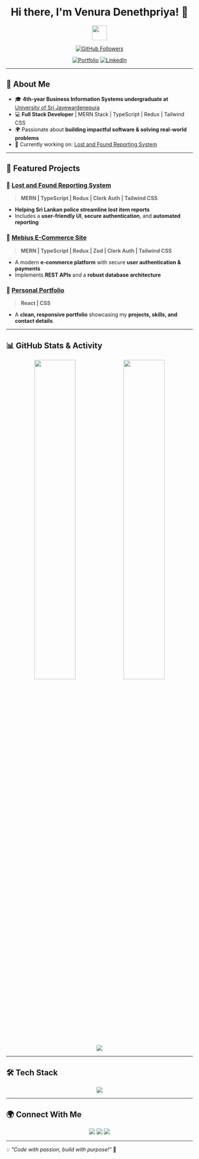 <h1 align="center"> 
  Hi there, I'm Venura Denethpriya! 👋 
</h1>

<p align="center">
  <img src="https://media.giphy.com/media/hvRJCLFzcasrR4ia7z/giphy.gif" width="40px">
</p>

<p align="center">
  <a href="https://github.com/VenuraDenethpriya"><img src="https://img.shields.io/github/followers/VenuraDenethpriya?label=Followers&style=social" alt="GitHub Followers"></a>
</p>
<p align="center">
  <a href="https://venuraportfolio.vercel.app/"><img src="https://img.shields.io/badge/Portfolio-%230A66C2.svg?&style=for-the-badge&logo=vercel&logoColor=white" alt="Portfolio"></a>
  <a href="https://www.linkedin.com/in/venuradenethpriya/"><img src="https://img.shields.io/badge/LinkedIn-%230A66C2.svg?&style=for-the-badge&logo=linkedin&logoColor=white" alt="LinkedIn"></a>
</p>

---

## 🚀 About Me
- 🎓 **4th-year Business Information Systems undergraduate at** [University of Sri Jayewardenepura](https://www.sjp.ac.lk/)
- 💻 **Full Stack Developer** | MERN Stack | TypeScript | Redux | Tailwind CSS
- 🌍 Passionate about **building impactful software & solving real-world problems**
- 🎯 Currently working on: [Lost and Found Reporting System](https://lfrs-venura-denethpriyas-projects.vercel.app/)


---

## 📌 Featured Projects
### 🔹 [Lost and Found Reporting System](https://lfrs-venura-denethpriyas-projects.vercel.app/)
> **MERN | TypeScript | Redux | Clerk Auth | Tailwind CSS**
- **Helping Sri Lankan police streamline lost item reports** 
- Includes a **user-friendly UI**, **secure authentication**, and **automated reporting**
  
### 🔹 [Mebius E-Commerce Site](https://mebius-venura-denethpriyas-projects.vercel.app/)
> **MERN | TypeScript | Redux | Zod | Clerk Auth | Tailwind CSS**
- A modern **e-commerce platform** with secure **user authentication & payments**
- Implements **REST APIs** and a **robust database architecture**

### 🔹 [Personal Portfolio](https://venuraportfolio.vercel.app/)
> **React | CSS**
- A **clean, responsive portfolio** showcasing my **projects, skills, and contact details**.
---

## 📊 GitHub Stats & Activity
<p align="center">
  <img width="47%" src="https://github-readme-stats.vercel.app/api?username=VenuraDenethpriya&show_icons=true&theme=radical" />
  <img width="47%" src="https://github-profile-summary-cards.vercel.app/api/cards/profile-details?username=VenuraDenethpriya&theme=radical" />
</p>

<p align="center">
  <img src="https://github-readme-activity-graph.vercel.app/graph?username=VenuraDenethpriya&theme=redical">
</p>

---

## 🛠️ Tech Stack
<p align="center">
  <img src="https://skillicons.dev/icons?i=javascript,typescript,react,nodejs,express,mongodb,redux,tailwind,java,golang,python,django,git,github,vscode" />
</p>


---

## 🌍 Connect With Me
<p align="center">
  <a href="mailto:venurameedum@gmail.com"><img src="https://img.shields.io/badge/Gmail-D14836?style=for-the-badge&logo=gmail&logoColor=white"></a>
  <a href="https://www.linkedin.com/in/venuradenethpriya/"><img src="https://img.shields.io/badge/LinkedIn-0077B5?style=for-the-badge&logo=linkedin&logoColor=white"></a>
  <a href="https://github.com/VenuraDenethpriya"><img src="https://img.shields.io/badge/GitHub-100000?style=for-the-badge&logo=github&logoColor=white"></a>
</p>

---

💡 _"Code with passion, build with purpose!"_ 🚀
